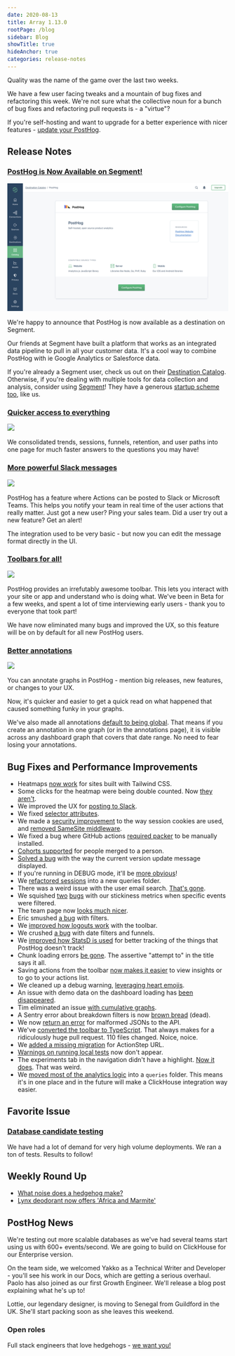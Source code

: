 ```yaml
---
date: 2020-08-13
title: Array 1.13.0
rootPage: /blog
sidebar: Blog
showTitle: true
hideAnchor: true
categories: release-notes
---
```





Quality was the name of the game over the last two weeks.

We have a few user facing tweaks and a mountain of bug fixes and refactoring this week. We're not sure what the collective noun for a bunch of bug fixes and refactoring pull requests is - a "virtue"?

If you're self-hosting and want to upgrade for a better experience with nicer features - [update your PostHog](/docs/configuring-posthog/upgrading-posthog).

## Release Notes

### [PostHog is Now Available on Segment!](/blog/posthog-segment)

![](../images/posthog-segment.png)

We're happy to announce that PostHog is now available as a destination on Segment.

Our friends at Segment have built a platform that works as an integrated data pipeline to pull in all your customer data. It's a cool way to combine PostHog with ie Google Analytics or Salesforce data.

If you're already a Segment user, check us out on their [Destination Catalog](https://segment.com/docs/connections/destinations/catalog/). Otherwise, if you're dealing with multiple tools for data collection and analysis, consider using [Segment](https://segment.com/)! They have a generous [startup scheme too](https://segment.com/industry/startups/), like us.


### [Quicker access to everything](https://github.com/PostHog/posthog/pull/1265)

![](https://user-images.githubusercontent.com/13127476/88422815-ce7a0080-cdb8-11ea-900e-ae60b36745f7.gif)

We consolidated trends, sessions, funnels, retention, and user paths into one page for much faster answers to the questions you may have!

### [More powerful Slack messages](https://github.com/PostHog/posthog/pull/1219)

![](https://user-images.githubusercontent.com/4550621/89835642-66bc0780-db65-11ea-9203-f08b154f37b0.png)

PostHog has a feature where Actions can be posted to Slack or Microsoft Teams. This helps you notify your team in real time of the user actions that really matter. Just got a new user? Ping your sales team. Did a user try out a new feature? Get an alert!

The integration used to be very basic - but now you can edit the message format directly in the UI.

### [Toolbars for all!](https://github.com/PostHog/posthog/pull/1326)

![](https://posthog.com/images/3ce1232ef29d0d59b4ac2779d8e97cf8/inspect.gif)

PostHog provides an irrefutably awesome toolbar. This lets you interact with your site or app and understand who is doing what. We've been in Beta for a few weeks, and spent a lot of time interviewing early users - thank you to everyone that took part!

We have now eliminated many bugs and improved the UX, so this feature will be on by default for all new PostHog users.

### [Better annotations](https://github.com/PostHog/posthog/pull/1331)

![](https://user-images.githubusercontent.com/13127476/89192699-dda83d80-d572-11ea-9ef1-293ea4498cfe.gif)

You can annotate graphs in PostHog - mention big releases, new features, or changes to your UX.

Now, it's quicker and easier to get a quick read on what happened that caused something funky in your graphs.

We've also made all annotations [default to being global](https://github.com/PostHog/posthog/pull/1296). That means if you create an annotation in one graph (or in the annotations page), it is visible across any dashboard graph that covers that date range. No need to fear losing your annotations.

## Bug Fixes and Performance Improvements

* Heatmaps [now work](https://github.com/PostHog/posthog/pull/1397) for sites built with Tailwind CSS.
* Some clicks for the heatmap were being double counted. Now [they aren't](https://github.com/PostHog/posthog/pull/1400).
* We improved the UX for [posting to Slack](https://github.com/PostHog/posthog/pull/1402).
* We fixed [selector attributes](https://github.com/PostHog/posthog/pull/1413).
* We made a [security improvement](https://github.com/PostHog/posthog/pull/1387) to the way session cookies are used, and [removed SameSite middleware](https://github.com/PostHog/posthog/pull/1384).
* We fixed a bug where GitHub actions [required packer](https://github.com/PostHog/posthog/pull/1304) to be manually installed.
* [Cohorts supported](https://github.com/PostHog/posthog/pull/1362) for people merged to a person.
* [Solved a bug](https://github.com/PostHog/posthog/pull/1386) with the way the current version update message displayed.
* If you're running in DEBUG mode, it'll be [more obvious](https://github.com/PostHog/posthog/pull/1378)!
* We [refactored sessions](https://github.com/PostHog/posthog/pull/1307) into a new queries folder.
* There was a weird issue with the user email search. [That's gone](https://github.com/PostHog/posthog/pull/1351).
* We squished [two](https://github.com/PostHog/posthog/pull/1330) [bugs](https://github.com/PostHog/posthog/pull/1348) with our stickiness metrics when specific events were filtered.
* The team page now [looks much nicer](https://github.com/PostHog/posthog/pull/1346).
* Eric smushed [a bug](https://github.com/PostHog/posthog/pull/1337) with filters.
* We [improved how logouts work](https://github.com/PostHog/posthog/pull/1309) with the toolbar.
* We crushed [a bug](https://github.com/PostHog/posthog/pull/1335) with date filters and funnels.
* We [improved how StatsD is used](https://github.com/PostHog/posthog/pull/1336) for better tracking of the things that PostHog doesn't track!
* Chunk loading errors [be gone](https://github.com/PostHog/posthog/pull/1333). The assertive "attempt to" in the title says it all.
* Saving actions from the toolbar [now makes it easier](https://github.com/PostHog/posthog/pull/1313) to view insights or to go to your actions list.
* We cleaned up a debug warning, [leveraging heart emojis](https://github.com/PostHog/posthog/pull/1332).
* An issue with demo data on the dashboard loading has [been disappeared](https://github.com/PostHog/posthog/pull/1334).
* Tim eliminated an issue [with cumulative graphs](https://github.com/PostHog/posthog/pull/1328).
* A Sentry error about breakdown filters is now [brown bread](https://github.com/PostHog/posthog/pull/1321) (dead).
* We now [return an error](https://github.com/PostHog/posthog/pull/1319) for malformed JSONs to the API.
* We've [converted the toolbar to TypeScript](https://github.com/PostHog/posthog/pull/1306). That always makes for a ridiculously huge pull request. 110 files changed. Noice, noice.
* We [added a missing migration](https://github.com/PostHog/posthog/pull/1311) for ActionStep URL.
* [Warnings on running local tests](https://github.com/PostHog/posthog/pull/1308) now don't appear.
* The experiments tab in the navigation didn't have a highlight. [Now it does](https://github.com/PostHog/posthog/pull/1298). That was weird.
* We [moved most of the analytics logic](https://github.com/PostHog/posthog/pull/1280) into a `queries` folder. This means it's in one place and in the future will make a ClickHouse integration way easier.

## Favorite Issue

### [Database candidate testing](https://github.com/PostHog/posthog/issues/1341)

We have had a lot of demand for very high volume deployments. We ran a ton of tests. Results to follow!

## Weekly Round Up

- [What noise does a hedgehog make?](https://www.youtube.com/watch?v=5sgw-achKVM)
- [Lynx deodorant now offers 'Africa and Marmite'](https://twitter.com/aaronnstuart/status/1272927611031879680)

## PostHog News

We're testing out more scalable databases as we've had several teams start using us with 600+ events/second. We are going to build on ClickHouse for our Enterprise version.

On the team side, we welcomed Yakko as a Technical Writer and Developer - you'll see his work in our Docs, which are getting a serious overhaul. Paolo has also joined as our first Growth Engineer. We'll release a blog post explaining what he's up to!

Lottie, our legendary designer, is moving to Senegal from Guildford in the UK. She'll start packing soon as she leaves this weekend.

### Open roles

Full stack engineers that love hedgehogs - [we want you!](https://posthog.com/careers)
